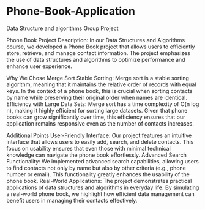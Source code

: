 # Phone-Book-Application
Data Structure and algorithms Group Project

Phone Book Project Description:
In our Data Structures and Algorithms course, we developed a Phone Book project that allows users to efficiently store, retrieve, and manage contact information. The project emphasizes the use of data structures and algorithms to optimize performance and enhance user experience.

Why We Chose Merge Sort
Stable Sorting: Merge sort is a stable sorting algorithm, meaning that it maintains the relative order of records with equal keys. In the context of a phone book, this is crucial when sorting contacts by name while preserving their original order when names are identical.
Efficiency with Large Data Sets: Merge sort has a time complexity of O(n log n), making it highly efficient for sorting large datasets. Given that phone books can grow significantly over time, this efficiency ensures that our application remains responsive even as the number of contacts increases.

Additional Points
User-Friendly Interface: Our project features an intuitive interface that allows users to easily add, search, and delete contacts. This focus on usability ensures that even those with minimal technical knowledge can navigate the phone book effortlessly.
Advanced Search Functionality: We implemented advanced search capabilities, allowing users to find contacts not only by name but also by other criteria (e.g., phone number or email). This functionality greatly enhances the usability of the phone book.
Real-World Applications: The project demonstrates practical applications of data structures and algorithms in everyday life. By simulating a real-world phone book, we highlight how efficient data management can benefit users in managing their contacts effectively.
